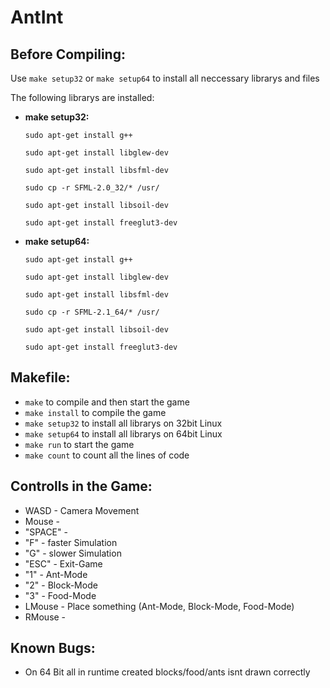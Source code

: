 AntInt
=======

Before Compiling:
-------
Use `make setup32` or `make setup64` to install all neccessary librarys and files

The following librarys are installed:

- **make setup32:**

	`sudo apt-get install g++`

	`sudo apt-get install libglew-dev`

	`sudo apt-get install libsfml-dev` 

	`sudo cp -r SFML-2.0_32/* /usr/`

	`sudo apt-get install libsoil-dev`

	`sudo apt-get install freeglut3-dev`


- **make setup64:**

	`sudo apt-get install g++`

	`sudo apt-get install libglew-dev`

	`sudo apt-get install libsfml-dev` 

	`sudo cp -r SFML-2.1_64/* /usr/`

	`sudo apt-get install libsoil-dev`

	`sudo apt-get install freeglut3-dev`


Makefile:
-------

- `make` to compile and then start the game	
- `make install` to compile the game
- `make setup32` to install all librarys on 32bit Linux
- `make setup64` to install all librarys on 64bit Linux
- `make run` to start the game
- `make count` to count all the lines of code



Controlls in the Game:
-------
- WASD   -  Camera Movement
- Mouse  -	
- "SPACE" -	
- "F"  -  faster Simulation
- "G"  -  slower Simulation
- "ESC"  -  Exit-Game
- "1"  -  Ant-Mode
- "2"  -  Block-Mode
- "3"  -  Food-Mode
- LMouse  -  Place something (Ant-Mode, Block-Mode, Food-Mode)
- RMouse  -	



Known Bugs:
-------

- On 64 Bit all in runtime created blocks/food/ants isnt drawn correctly
